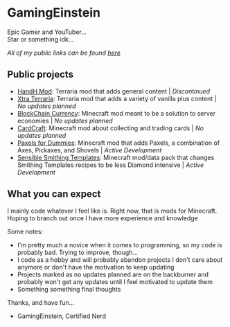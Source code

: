 # GamingEinstein
Epic Gamer and YouTuber...<br>
Star or something idk...

_All of my public links can be found [here](https://linktr.ee/GamingEinstein)_

## Public projects
- [HandH Mod](https://github.com/GamingEinstein/HandH-Mod): Terraria mod that adds general content | _Discontinued_
- [Xtra Terraria](https://github.com/GamingEinstein/XtraTerraria): Terraria mod that adds a variety of vanilla plus content | _No updates planned_
- [BlockChain Currency](https://github.com/GamingEinstein/BlockChainCurrency): Minecraft mod meant to be a solution to server economies | _No updates planned_
- [CardCraft](https://github.com/GamingEinstein/CardCraft): Minecraft mod about collecting and trading cards | _No updates planned_
- [Paxels for Dummies](https://github.com/GamingEinstein/Paxels-for-Dummies): Minecraft mod that adds Paxels, a combination of Axes, Pickaxes, and Shovels | _Active Development_
- [Sensible Smithing Templates](https://github.com/GamingEinstein/Sensible-Smithing-Templates): Minecraft mod/data pack that changes Smithing Templates recipes to be less Diamond intensive | _Active Development_

## What you can expect
I mainly code whatever I feel like is. Right now, that is mods for Minecraft. Hoping to branch out once I have more experience and knowledge

Some notes:
- I'm pretty much a novice when it comes to programming, so my code is probably bad. Trying to improve, though...
- I code as a hobby and will probably abandon projects I don't care about anymore or don't have the motivation to keep updating
- Projects marked as no updates planned are on the backburner and probably won't get any updates until I feel motivated to update them
- Something something final thoughts

Thanks, and have fun...
- GamingEinstein, Certified Nerd
